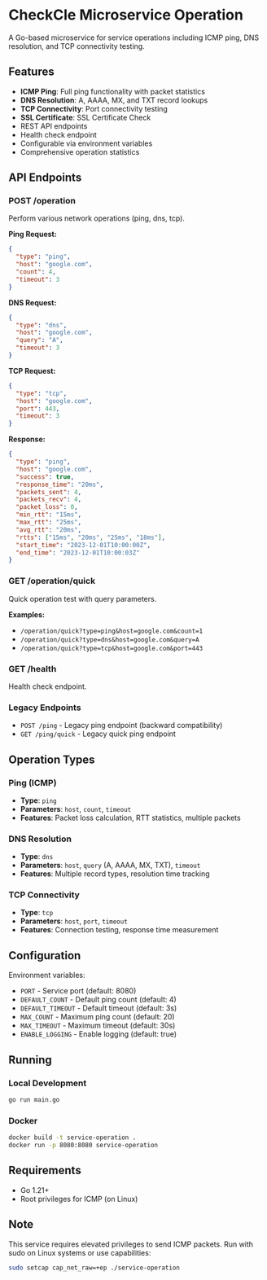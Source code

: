 
# CheckCle Microservice Operation 

A Go-based microservice for service operations including ICMP ping, DNS resolution, and TCP connectivity testing.

## Features

- **ICMP Ping**: Full ping functionality with packet statistics
- **DNS Resolution**: A, AAAA, MX, and TXT record lookups
- **TCP Connectivity**: Port connectivity testing
- **SSL Certificate**: SSL Certificate Check
- REST API endpoints
- Health check endpoint
- Configurable via environment variables
- Comprehensive operation statistics

## API Endpoints

### POST /operation
Perform various network operations (ping, dns, tcp).

**Ping Request:**
```json
{
  "type": "ping",
  "host": "google.com",
  "count": 4,
  "timeout": 3
}
```

**DNS Request:**
```json
{
  "type": "dns",
  "host": "google.com",
  "query": "A",
  "timeout": 3
}
```

**TCP Request:**
```json
{
  "type": "tcp",
  "host": "google.com",
  "port": 443,
  "timeout": 3
}
```

**Response:**
```json
{
  "type": "ping",
  "host": "google.com",
  "success": true,
  "response_time": "20ms",
  "packets_sent": 4,
  "packets_recv": 4,
  "packet_loss": 0,
  "min_rtt": "15ms",
  "max_rtt": "25ms",
  "avg_rtt": "20ms",
  "rtts": ["15ms", "20ms", "25ms", "18ms"],
  "start_time": "2023-12-01T10:00:00Z",
  "end_time": "2023-12-01T10:00:03Z"
}
```

### GET /operation/quick
Quick operation test with query parameters.

**Examples:**
- `/operation/quick?type=ping&host=google.com&count=1`
- `/operation/quick?type=dns&host=google.com&query=A`
- `/operation/quick?type=tcp&host=google.com&port=443`

### GET /health
Health check endpoint.

### Legacy Endpoints
- `POST /ping` - Legacy ping endpoint (backward compatibility)
- `GET /ping/quick` - Legacy quick ping endpoint

## Operation Types

### Ping (ICMP)
- **Type**: `ping`
- **Parameters**: `host`, `count`, `timeout`
- **Features**: Packet loss calculation, RTT statistics, multiple packets

### DNS Resolution
- **Type**: `dns`
- **Parameters**: `host`, `query` (A, AAAA, MX, TXT), `timeout`
- **Features**: Multiple record types, resolution time tracking

### TCP Connectivity
- **Type**: `tcp`
- **Parameters**: `host`, `port`, `timeout`
- **Features**: Connection testing, response time measurement

## Configuration

Environment variables:

- `PORT` - Service port (default: 8080)
- `DEFAULT_COUNT` - Default ping count (default: 4)
- `DEFAULT_TIMEOUT` - Default timeout (default: 3s)
- `MAX_COUNT` - Maximum ping count (default: 20)
- `MAX_TIMEOUT` - Maximum timeout (default: 30s)
- `ENABLE_LOGGING` - Enable logging (default: true)

## Running

### Local Development
```bash
go run main.go
```

### Docker
```bash
docker build -t service-operation .
docker run -p 8080:8080 service-operation
```

## Requirements

- Go 1.21+
- Root privileges for ICMP (on Linux)

## Note

This service requires elevated privileges to send ICMP packets. Run with sudo on Linux systems or use capabilities:

```bash
sudo setcap cap_net_raw=+ep ./service-operation
```

